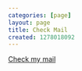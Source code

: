 ```yaml
---
categories: [page]
layout: page
title: Check Mail
created: 1278018092
---
```

[Check my mail](http://maheshm.co.in/webmail)
